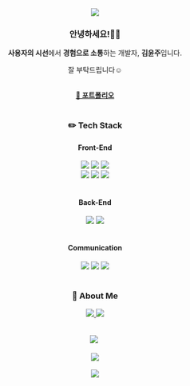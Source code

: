 <!--
**gimewn/gimewn** is a ✨ _special_ ✨ repository because its `README.md` (this file) appears on your GitHub profile.

Here are some ideas to get you started:

- 🔭 I’m currently working on ...
- 🌱 I’m currently learning ...
- 👯 I’m looking to collaborate on ...
- 🤔 I’m looking for help with ...
- 💬 Ask me about ...
- 📫 How to reach me: ...
- 😄 Pronouns: ...
- ⚡ Fun fact: ...
-->
<div align="center">
<img src="https://capsule-render.vercel.app/api?type=waving&color=20:b0c4de,100:FFC4AB&height=300&text=Welcome%20To%20Yoon's%20Github&animation=fadeIn&fontColor=ffffff&fontAlignY=40&fontSize=40" />
<h3>안녕하세요!🙌🏻</h3>
	<p> <b>사용자의 시선</b>에서 <b>경험으로 소통</b>하는 개발자, <b>김윤주</b>입니다. </p>
	<p>잘 부탁드립니다☺️</p>
	<br />
	<a href="https://www.notion.so/Kim-Yoonju-2359200a5fc24dfebab471077be53c15"><b>🔗 포트폴리오 </b></a>
	<br />
	<br />
	<div align="center">
<h3>✏️ Tech Stack</h3>
<h4>Front-End</h4>
<div>
<img src="https://img.shields.io/badge/HTML5-E34F26?style=for-the-badge&logo=HTML5&logoColor=white"/>
<img src="https://img.shields.io/badge/CSS3-1572B6?style=for-the-badge&logo=CSS3&logoColor=white"/>
<img src="https://img.shields.io/badge/JavaScript-F7DF1E?style=for-the-badge&logo=JavaScript&logoColor=white"/>
</div>
<div>
<img src="https://img.shields.io/badge/React.js-61DAFB?style=for-the-badge&logo=React&logoColor=white"/>
<img src="https://img.shields.io/badge/Next.js-000000?style=for-the-badge&logo=Next.js&logoColor=white"/>
<img src="https://img.shields.io/badge/styled components-DB7093?style=for-the-badge&logo=styled-components&logoColor=white"/>
</div>
<br />
<h4>Back-End</h4>
<div>
<img src="https://img.shields.io/badge/Python-3776AB?style=for-the-badge&logo=python&logoColor=white"/>
<img src="https://img.shields.io/badge/Django-092E20?style=for-the-badge&logo=Django&logoColor=white"/>
</div>
<br />
<h4>Communication</h4>
<div>
<img src="https://img.shields.io/badge/Jira-0052CC?style=for-the-badge&logo=jira&logoColor=white"/>
<img src="https://img.shields.io/badge/Figma-F24E1E?style=for-the-badge&logo=figma&logoColor=white"/>
<img src="https://img.shields.io/badge/Notion-000000?style=for-the-badge&logo=notion&logoColor=white"/>
</div>
	<br />
	<h3>📌 About Me </h3>
	<a href="https://studyoon.tistory.com" target="_blank">
		<img src="https://img.shields.io/badge/TECH Blog-b0c4de?style=for-the-badge&logo=Tistory&logoColor=white"/>
	</a>
	<a href="https://mail.google.com/mail/?view=cm&amp;fs=1&amp;to=gimewn97@gmail.com" target="_blank">
	<img src="https://img.shields.io/badge/Gmail-FFC4AB?style=for-the-badge&logo=Gmail&logoColor=white"/>
	</a>
		</div>
	<br />
	<br />
	<div>
		<img src="http://mazassumnida.wtf/api/v2/generate_badge?boj=gimewn" />&nbsp
<!-- 		<img src="http://mazandi.herokuapp.com/api?handle=gimewn&theme=warm"/> -->
	</div>
	<br />
	<img src="https://github-readme-stats.vercel.app/api?username=gimewn&show_icons=true&theme=gruvbox" />
	<br />
	<br />
<img src="https://capsule-render.vercel.app/api?type=waving&color=20:b0c4de,100:FFC4AB&height=200&reversal=true&section=footer" />

</div>
